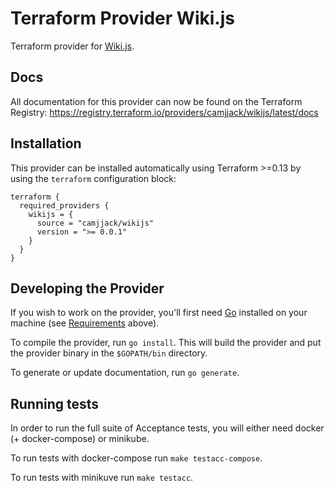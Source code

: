 # Terraform Provider Wiki.js

Terraform provider for [Wiki.js](https://js.wiki/).

## Docs

All documentation for this provider can now be found on the Terraform Registry: https://registry.terraform.io/providers/camjjack/wikijs/latest/docs

## Installation

This provider can be installed automatically using Terraform >=0.13 by using the `terraform` configuration block:

```hcl
terraform {
  required_providers {
    wikijs = {
      source = "camjjack/wikijs"
      version = ">= 0.0.1"
    }
  }
}
```

## Developing the Provider

If you wish to work on the provider, you'll first need [Go](http://www.golang.org) installed on your machine (see [Requirements](#requirements) above).

To compile the provider, run `go install`. This will build the provider and put the provider binary in the `$GOPATH/bin` directory.

To generate or update documentation, run `go generate`.

## Running tests

In order to run the full suite of Acceptance tests, you will either need docker (+ docker-compose) or minikube.

To run tests with docker-compose  run `make testacc-compose`.

To run tests with minikuve run  `make testacc`.

